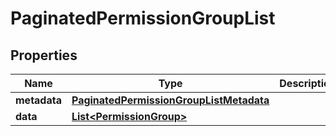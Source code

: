 

# PaginatedPermissionGroupList


## Properties

| Name | Type | Description | Notes |
|------------ | ------------- | ------------- | -------------|
|**metadata** | [**PaginatedPermissionGroupListMetadata**](PaginatedPermissionGroupListMetadata.md) |  |  [optional] |
|**data** | [**List&lt;PermissionGroup&gt;**](PermissionGroup.md) |  |  [optional] |



